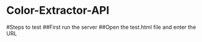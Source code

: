# Color-Extractor-API

#Steps to test
##First run the server
##Open the test.html file and enter the URL
